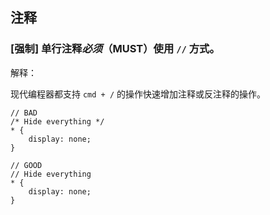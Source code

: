## 注释

### [强制] 单行注释*必须*（MUST）使用 `//` 方式。

解释：

现代编程器都支持 `cmd + /` 的操作快速增加注释或反注释的操作。

```less
// BAD
/* Hide everything */
* {
    display: none;
}

// GOOD
// Hide everything
* {
    display: none;
}
```
